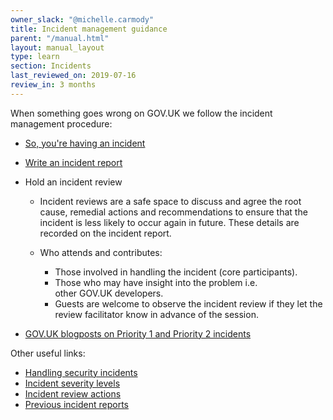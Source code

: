 ```yaml
---
owner_slack: "@michelle.carmody"
title: Incident management guidance
parent: "/manual.html"
layout: manual_layout
type: learn
section: Incidents
last_reviewed_on: 2019-07-16
review_in: 3 months
---
```


When something goes wrong on GOV.UK we follow the incident management procedure:

- [So, you're having an incident](incident-what-to-do.html)
- [Write an incident report](incident-reports.html)
- Hold an incident review
  - Incident reviews are a safe space to discuss and agree the root cause, remedial actions and recommendations to ensure that the incident is less likely to occur again in future. These details are recorded on the incident report.

  - Who attends and contributes:
    * Those involved in handling the incident (core participants). 
    * Those who may have insight into the problem i.e. other GOV.UK developers.
    * Guests are welcome to observe the incident review if they let the review facilitator know in advance of the session.

- [GOV.UK blogposts on Priority 1 and Priority 2 incidents](https://insidegovuk.blog.gov.uk/category/incident-reports/)

Other useful links:

- [Handling security incidents](https://docs.google.com/document/d/1ty12B5eBWB9YSfnD9xY1mr5rtTQxdNxRdmEGgibilN0/edit?usp=sharing)
- [Incident severity levels](https://gov-uk.atlassian.net/wiki/spaces/PLOPS/pages/64487471/Incident+severity+levels)
- [Incident review actions](https://trello.com/b/O8vBQOLX/govuk-incident-review-actions)
- [Previous incident reports](https://drive.google.com/drive/u/0/folders/0B91nK-3hxT2eUXpITmhGUF9FMFk?ogsrc=32)

